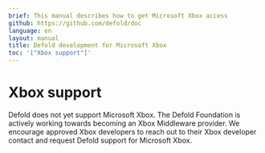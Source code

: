 ```yaml
---
brief: This manual describes how to get Microsoft Xbox access
github: https://github.com/defold/doc
language: en
layout: manual
title: Defold development for Microsoft Xbox
toc: '["Xbox support"]'
---
```


# Xbox support

Defold does not yet support Microsoft Xbox. The Defold Foundation is actively working towards becoming an Xbox Middleware provider. We encourage approved Xbox developers to reach out to their Xbox developer contact and request Defold support for Microsoft Xbox.